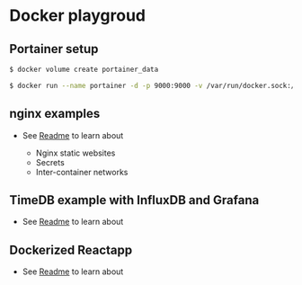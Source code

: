 # Docker playgroud

## Portainer setup

```bash
$ docker volume create portainer_data

$ docker run --name portainer -d -p 9000:9000 -v /var/run/docker.sock:/var/run/docker.sock -v portainer_data:/data portainer/portainer
```

## nginx examples

* See [Readme](nginx/Readme.md) to learn about

    * Nginx static websites
    * Secrets
    * Inter-container networks

## TimeDB example with InfluxDB and Grafana

* See [Readme](timedb/Readme.md) to learn about


## Dockerized Reactapp

* See [Readme](react-sample/Readme.md) to learn about


